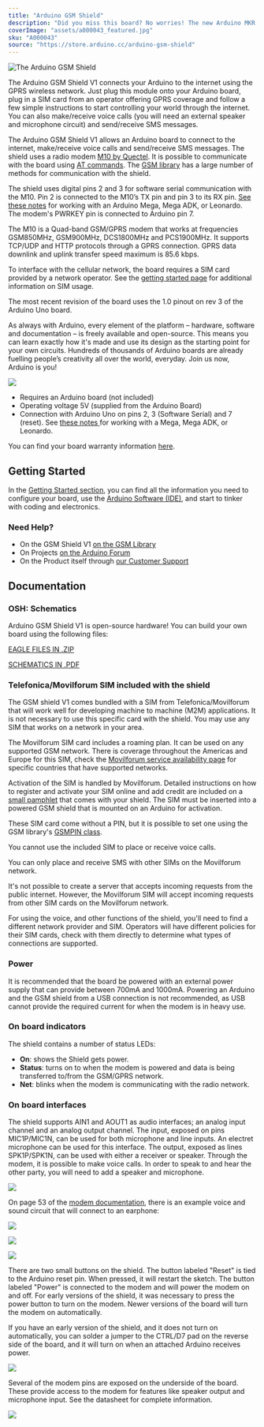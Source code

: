 ```yaml
---
title: "Arduino GSM Shield"
description: "Did you miss this board? No worries! The new Arduino MKR GSM 1400, more capable and richer of functions, is the perfect solution for you!"
coverImage: "assets/a000043_featured.jpg"
sku: "A000043"
source: "https://store.arduino.cc/arduino-gsm-shield"
---
```


![The Arduino GSM Shield](./assets/a000043_featured.jpg)

The Arduino GSM Shield V1 connects your Arduino to the internet using the GPRS wireless network. Just plug this module onto your Arduino board, plug in a SIM card from an operator offering GPRS coverage and follow a few simple instructions to start controlling your world through the internet. You can also make/receive voice calls (you will need an external speaker and microphone circuit) and send/receive SMS messages.

The Arduino GSM Shield V1 allows an Arduino board to connect to the internet, make/receive voice calls and send/receive SMS messages. The shield uses a radio modem [M10 by Quectel](https://www.arduino.cc/en/uploads/Main/Quectel_M10_datasheet.pdf). It is possible to communicate with the board using [AT commands](https://www.arduino.cc/en/en/uploads/Main/Quectel_M10_AT_commands.pdf). The [GSM library](https://www.arduino.cc/en/Reference/GSM) has a large number of methods for communication with the shield.

The shield uses digital pins 2 and 3 for software serial communication with the M10\. Pin 2 is connected to the M10’s TX pin and pin 3 to its RX pin. [See these notes](https://www.arduino.cc/en/en/Guide/GSMShieldLeonardoMega) for working with an Arduino Mega, Mega ADK, or Leonardo. The modem's PWRKEY pin is connected to Arduino pin 7.

The M10 is a Quad-band GSM/GPRS modem that works at frequencies GSM850MHz, GSM900MHz, DCS1800MHz and PCS1900MHz. It supports TCP/UDP and HTTP protocols through a GPRS connection. GPRS data downlink and uplink transfer speed maximum is 85.6 kbps.

To interface with the cellular network, the board requires a SIM card provided by a network operator. See the [getting started page](https://www.arduino.cc/en/Guide/ArduinoGSMShield#toc4) for additional information on SIM usage.  
  
The most recent revision of the board uses the 1.0 pinout on rev 3 of the Arduino Uno board.

As always with Arduino, every element of the platform – hardware, software and documentation – is freely available and open-source. This means you can learn exactly how it's made and use its design as the starting point for your own circuits. Hundreds of thousands of Arduino boards are already fuelling people’s creativity all over the world, everyday. Join us now, Arduino is you!

![](assets/GSMPinUse_2.jpg)

* Requires an Arduino board (not included)
* Operating voltage 5V (supplied from the Arduino Board)
* Connection with Arduino Uno on pins 2, 3 (Software Serial) and 7 (reset). See [these notes ](https://www.arduino.cc/en/Guide/GSMShieldLeonardoMega)for working with a Mega, Mega ADK, or Leonardo.

You can find your board warranty information [here](https://www.arduino.cc/en/Main/warranty).

## Getting Started

In the [Getting Started section](https://www.arduino.cc/en/Guide/ArduinoGSMShield), you can find all the information you need to configure your board, use the [Arduino Software (IDE)](https://www.arduino.cc/en/Main/Software), and start to tinker with coding and electronics.

### Need Help?

* On the GSM Shield V1 [on the GSM Library](https://www.arduino.cc/en/en/Reference/GSM)
* On Projects [on the Arduino Forum](https://forum.arduino.cc/index.php?board=3.0)
* On the Product itself through [our Customer Support](https://store.arduino.cc/index.php?main_page=contact_us&language=en)

## Documentation

### OSH: Schematics

Arduino GSM Shield V1 is open-source hardware! You can build your own board using the following files:

[EAGLE FILES IN .ZIP](https://www.arduino.cc/en/uploads/Main/arduino-gsm-shield-06-reference-design.zip) 

[SCHEMATICS IN .PDF](https://www.arduino.cc/en/uploads/Main/arduino-gsm-shield-schematic.pdf) 

### Telefonica/Movilforum SIM included with the shield

The GSM shield V1 comes bundled with a SIM from Telefonica/Movilforum that will work well for developing machine to machine (M2M) applications. It is not necessary to use this specific card with the shield. You may use any SIM that works on a network in your area.  
  
The Movilforum SIM card includes a roaming plan. It can be used on any supported GSM network. There is coverage throughout the Americas and Europe for this SIM, check the [Movilforum service availability page](http://arduinosim.movilforum.com/service.php) for specific countries that have supported networks.

Activation of the SIM is handled by Movilforum. Detailed instructions on how to register and activate your SIM online and add credit are included on a [small pamphlet](https://www.arduino.cc/en/uploads/Main/GSMShield_Flyer.pdf) that comes with your shield. The SIM must be inserted into a powered GSM shield that is mounted on an Arduino for activation.

These SIM card come without a PIN, but it is possible to set one using the GSM library's [GSMPIN class](https://www.arduino.cc/en/Reference/GSMPINConstructor).   
  
You cannot use the included SIM to place or receive voice calls.   
  
You can only place and receive SMS with other SIMs on the Movilforum network.   
  
It's not possible to create a server that accepts incoming requests from the public internet. However, the Movilforum SIM will accept incoming requests from other SIM cards on the Movilforum network.   
  
For using the voice, and other functions of the shield, you'll need to find a different network provider and SIM. Operators will have different policies for their SIM cards, check with them directly to determine what types of connections are supported.

### Power

It is recommended that the board be powered with an external power supply that can provide between 700mA and 1000mA. Powering an Arduino and the GSM shield from a USB connection is not recommended, as USB cannot provide the required current for when the modem is in heavy use.

### On board indicators

The shield contains a number of status LEDs:

* **On**: shows the Shield gets power.
* **Status**: turns on to when the modem is powered and data is being transferred to/from the GSM/GPRS network.
* **Net**: blinks when the modem is communicating with the radio network.

### On board interfaces

The shield supports AIN1 and AOUT1 as audio interfaces; an analog input channel and an analog output channel. The input, exposed on pins MIC1P/MIC1N, can be used for both microphone and line inputs. An electret microphone can be used for this interface. The output, exposed as lines SPK1P/SPK1N, can be used with either a receiver or speaker. Through the modem, it is possible to make voice calls. In order to speak to and hear the other party, you will need to add a speaker and microphone.

![](assets/GSMShieldSpeakerMicHoles.jpg)

On page 53 of the [modem documentation](https://www.arduino.cc/en/uploads/Main/Quectel_M10_datasheet.pdf), there is an example voice and sound circuit that will connect to an earphone:

![](assets/GSMShieldMicSpeakerCircuit.png)

![](assets/GSMShieldVoiceSpeakerWiring.jpg)

![](assets/GSMShieldVoiceSpeakerBreadboard.jpg)

There are two small buttons on the shield. The button labeled "Reset" is tied to the Arduino reset pin. When pressed, it will restart the sketch. The button labeled "Power" is connected to the modem and will power the modem on and off. For early versions of the shield, it was necessary to press the power button to turn on the modem. Newer versions of the board will turn the modem on automatically.

If you have an early version of the shield, and it does not turn on automatically, you can solder a jumper to the CTRL/D7 pad on the reverse side of the board, and it will turn on when an attached Arduino receives power.

![](assets/GSM_Pin7_bridged.jpg)

Several of the modem pins are exposed on the underside of the board. These provide access to the modem for features like speaker output and microphone input. See the datasheet for complete information.

![](assets/GSMShieldModemPins.jpg)
